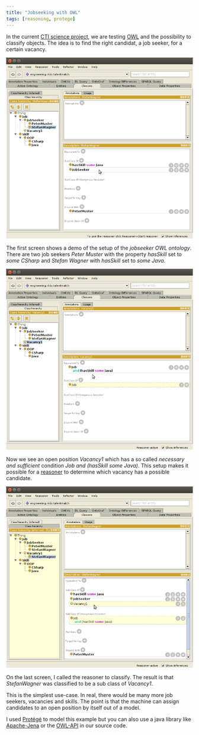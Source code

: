 ```yaml
---
title: "Jobseeking with OWL"
tags: [reasoning, protege]
---
```


In the current [CTI science project][kti], we are testing [OWL][owl] and the possibility to classify objects. The idea is to find the right candidat, a job seeker, for a certain vacancy.

![Setup jobseeker](/images/blog/2015-01-24-stefanwagner.png)

The first screen shows a demo of the setup of the _jobseeker OWL ontology_. There are two job seekers _Peter Muster_ with the property _hasSkill_ set to _some CSharp_ and _Stefan Wagner_ with _hasSkill_ set to _some Java_.

![Demo Vacancy](/images/blog/2015-01-24-vacancy1.png)

Now we see an open position _Vacancy1_ which has a so called _necessary and sufficient_ condition _Job and (hasSkill some Java)_. This setup makes it possible for a [reasoner][reasoner] to determine which vacancy has a possible candidate.

![Reasoning](/images/blog/2015-01-24-inferred.png)

On the last screen, I called the reasoner to classify. The result is that _StefanWagner_ was classified to be a sub class of _Vacancy1_.

This is the simplest use-case. In real, there would be many more job seekers, vacancies and skills. The point is that the machine can assign candidates to an open position by itself out of a model.

I used [Protégé][protege] to model this example but you can also use a java library like [Apache-Jena][jena] or the [OWL-API][owlapi] in our source code.

[kti]: https://www.kti.admin.ch/kti/de/home.html
[owl]: https://www.w3.org/2007/OWL/wiki/OWL_Working_Group
[reasoner]: https://en.wikipedia.org/wiki/Semantic_reasoner
[protege]: http://protege.stanford.edu/
[jena]: https://jena.apache.org/
[owlapi]: http://owlapi.sourceforge.net/
